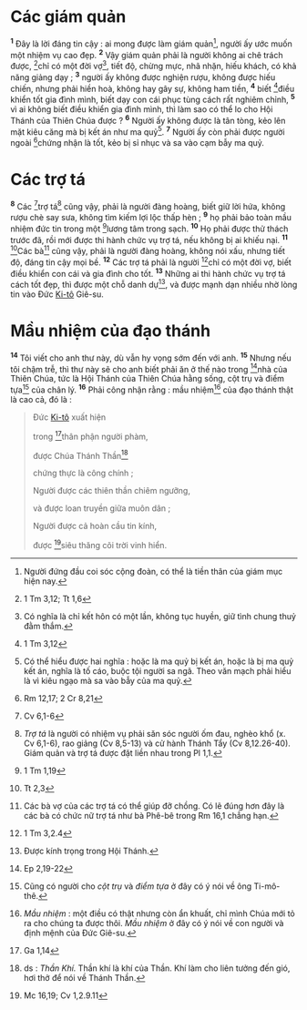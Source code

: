# Các giám quản

<sup><b>1</b></sup> Đây là lời đáng tin cậy : ai mong được làm giám quản[^1-5d1a495c-6660-467c-95f4-f720b4e08e67], người ấy ước muốn một nhiệm vụ cao đẹp. <sup><b>2</b></sup> Vậy giám quản phải là người không ai chê trách được, [^1@-5d1a495c-6660-467c-95f4-f720b4e08e67]chỉ có một đời vợ[^2-5d1a495c-6660-467c-95f4-f720b4e08e67], tiết độ, chừng mực, nhã nhặn, hiếu khách, có khả năng giảng dạy ; <sup><b>3</b></sup> người ấy không được nghiện rượu, không được hiếu chiến, nhưng phải hiền hoà, không hay gây sự, không ham tiền, <sup><b>4</b></sup> biết [^2@-5d1a495c-6660-467c-95f4-f720b4e08e67]điều khiển tốt gia đình mình, biết dạy con cái phục tùng cách rất nghiêm chỉnh, <sup><b>5</b></sup> vì ai không biết điều khiển gia đình mình, thì làm sao có thể lo cho Hội Thánh của Thiên Chúa được ? <sup><b>6</b></sup> Người ấy không được là tân tòng, kẻo lên mặt kiêu căng mà bị kết án như ma quỷ[^3-5d1a495c-6660-467c-95f4-f720b4e08e67]. <sup><b>7</b></sup> Người ấy còn phải được người ngoài [^3@-5d1a495c-6660-467c-95f4-f720b4e08e67]chứng nhận là tốt, kẻo bị sỉ nhục và sa vào cạm bẫy ma quỷ.

# Các trợ tá

<sup><b>8</b></sup> Các [^4@-5d1a495c-6660-467c-95f4-f720b4e08e67]trợ tá[^4-5d1a495c-6660-467c-95f4-f720b4e08e67] cũng vậy, phải là người đàng hoàng, biết giữ lời hứa, không rượu chè say sưa, không tìm kiếm lợi lộc thấp hèn ; <sup><b>9</b></sup> họ phải bảo toàn mầu nhiệm đức tin trong một [^5@-5d1a495c-6660-467c-95f4-f720b4e08e67]lương tâm trong sạch. <sup><b>10</b></sup> Họ phải được thử thách trước đã, rồi mới được thi hành chức vụ trợ tá, nếu không bị ai khiếu nại. <sup><b>11</b></sup> [^6@-5d1a495c-6660-467c-95f4-f720b4e08e67]Các bà[^5-5d1a495c-6660-467c-95f4-f720b4e08e67] cũng vậy, phải là người đàng hoàng, không nói xấu, nhưng tiết độ, đáng tin cậy mọi bề. <sup><b>12</b></sup> Các trợ tá phải là người [^7@-5d1a495c-6660-467c-95f4-f720b4e08e67]chỉ có một đời vợ, biết điều khiển con cái và gia đình cho tốt. <sup><b>13</b></sup> Những ai thi hành chức vụ trợ tá cách tốt đẹp, thì được một chỗ danh dự[^6-5d1a495c-6660-467c-95f4-f720b4e08e67], và được mạnh dạn nhiều nhờ lòng tin vào Đức [Ki-tô]() Giê-su.

# Mầu nhiệm của đạo thánh

<sup><b>14</b></sup> Tôi viết cho anh thư này, dù vẫn hy vọng sớm đến với anh. <sup><b>15</b></sup> Nhưng nếu tôi chậm trễ, thì thư này sẽ cho anh biết phải ăn ở thế nào trong [^8@-5d1a495c-6660-467c-95f4-f720b4e08e67]nhà của Thiên Chúa, tức là Hội Thánh của Thiên Chúa hằng sống, cột trụ và điểm tựa[^7-5d1a495c-6660-467c-95f4-f720b4e08e67] của chân lý. <sup><b>16</b></sup> Phải công nhận rằng : mầu nhiệm[^8-5d1a495c-6660-467c-95f4-f720b4e08e67] của đạo thánh thật là cao cả, đó là :

> Đức [Ki-tô]() xuất hiện
>
> trong [^9@-5d1a495c-6660-467c-95f4-f720b4e08e67]thân phận người phàm,
>
> được Chúa Thánh Thần[^9-5d1a495c-6660-467c-95f4-f720b4e08e67]
>
> chứng thực là công chính ;
>
> Người được các thiên thần chiêm ngưỡng,
>
> và được loan truyền giữa muôn dân ;
>
> Người được cả hoàn cầu tin kính,
>
> được [^10@-5d1a495c-6660-467c-95f4-f720b4e08e67]siêu thăng cõi trời vinh hiển.

[^1-5d1a495c-6660-467c-95f4-f720b4e08e67]: Người đứng đầu coi sóc cộng đoàn, có thể là tiền thân của giám mục hiện nay.

[^2-5d1a495c-6660-467c-95f4-f720b4e08e67]: Có nghĩa là chỉ kết hôn có một lần, không tục huyền, giữ tình chung thuỷ đằm thắm.

[^3-5d1a495c-6660-467c-95f4-f720b4e08e67]: Có thể hiểu được hai nghĩa : hoặc là ma quỷ bị kết án, hoặc là bị ma quỷ kết án, nghĩa là tố cáo, buộc tội người sa ngã. Theo văn mạch phải hiểu là vì kiêu ngạo mà sa vào bẫy của ma quỷ.

[^4-5d1a495c-6660-467c-95f4-f720b4e08e67]: _Trợ tá_ là người có nhiệm vụ phải săn sóc người ốm đau, nghèo khổ (x. Cv 6,1-6), rao giảng (Cv 8,5-13) và cử hành Thánh Tẩy (Cv 8,12.26-40). Giám quản và trợ tá được đặt liền nhau trong Pl 1,1.

[^5-5d1a495c-6660-467c-95f4-f720b4e08e67]: Các bà vợ của các trợ tá có thể giúp đỡ chồng. Có lẽ đúng hơn đây là các bà có chức nữ trợ tá như bà Phê-bê trong Rm 16,1 chẳng hạn.

[^6-5d1a495c-6660-467c-95f4-f720b4e08e67]: Được kính trọng trong Hội Thánh.

[^7-5d1a495c-6660-467c-95f4-f720b4e08e67]: Cũng có người cho _cột trụ_ và _điểm tựa_ ở đây có ý nói về ông Ti-mô-thê.

[^8-5d1a495c-6660-467c-95f4-f720b4e08e67]: _Mầu nhiệm_ : một điều có thật nhưng còn ẩn khuất, chỉ mình Chúa mới tỏ ra cho chúng ta được thôi. _Mầu nhiệm_ ở đây có ý nói về con người và định mệnh của Đức Giê-su.

[^9-5d1a495c-6660-467c-95f4-f720b4e08e67]: ds : _Thần Khí._ Thần khí là khí của Thần. Khí làm cho liên tưởng đến gió, hơi thở để nói về Thánh Thần.

[^1@-5d1a495c-6660-467c-95f4-f720b4e08e67]: 1 Tm 3,12; Tt 1,6

[^2@-5d1a495c-6660-467c-95f4-f720b4e08e67]: 1 Tm 3,12

[^3@-5d1a495c-6660-467c-95f4-f720b4e08e67]: Rm 12,17; 2 Cr 8,21

[^4@-5d1a495c-6660-467c-95f4-f720b4e08e67]: Cv 6,1-6

[^5@-5d1a495c-6660-467c-95f4-f720b4e08e67]: 1 Tm 1,19

[^6@-5d1a495c-6660-467c-95f4-f720b4e08e67]: Tt 2,3

[^7@-5d1a495c-6660-467c-95f4-f720b4e08e67]: 1 Tm 3,2.4

[^8@-5d1a495c-6660-467c-95f4-f720b4e08e67]: Ep 2,19-22

[^9@-5d1a495c-6660-467c-95f4-f720b4e08e67]: Ga 1,14

[^10@-5d1a495c-6660-467c-95f4-f720b4e08e67]: Mc 16,19; Cv 1,2.9.11
